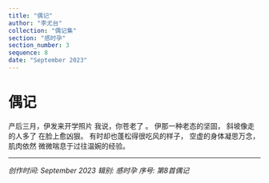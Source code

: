 ```yaml
---
title: "偶记"
author: "李尤台"
collection: "偶记集"
section: "感时孕"
section_number: 3
sequence: 8
date: "September 2023"
---
```


# 偶记

产后三月，伊发来开学照片
我说，你苍老了 。
伊那一种老态的坚固，
斜坡像走的人多了 在脸上愈凶狠。
有时却也蓬松得很吃风的样子，
空虚的身体凝思万念，肌肉依然
微微喘息于过往温婉的经验。

---
*创作时间: September 2023*
*辑别: 感时孕*
*序号: 第8首偶记*

